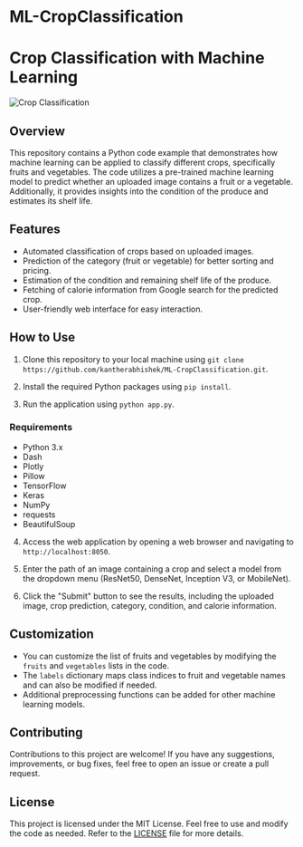 # ML-CropClassification
# Crop Classification with Machine Learning

![Crop Classification]([https://your-image-link.com](https://github.com/kantherabhishek/ML-CropClassification/image.jpg))

## Overview

This repository contains a Python code example that demonstrates how machine learning can be applied to classify different crops, specifically fruits and vegetables. The code utilizes a pre-trained machine learning model to predict whether an uploaded image contains a fruit or a vegetable. Additionally, it provides insights into the condition of the produce and estimates its shelf life.

## Features

- Automated classification of crops based on uploaded images.
- Prediction of the category (fruit or vegetable) for better sorting and pricing.
- Estimation of the condition and remaining shelf life of the produce.
- Fetching of calorie information from Google search for the predicted crop.
- User-friendly web interface for easy interaction.

## How to Use

1. Clone this repository to your local machine using `git clone https://github.com/kantherabhishek/ML-CropClassification.git`.

2. Install the required Python packages using `pip install`.

3. Run the application using `python app.py`.
  ### Requirements

- Python 3.x
- Dash
- Plotly
- Pillow
- TensorFlow
- Keras
- NumPy
- requests
- BeautifulSoup
4. Access the web application by opening a web browser and navigating to `http://localhost:8050`.

5. Enter the path of an image containing a crop and select a model from the dropdown menu (ResNet50, DenseNet, Inception V3, or MobileNet).

6. Click the "Submit" button to see the results, including the uploaded image, crop prediction, category, condition, and calorie information.



## Customization

- You can customize the list of fruits and vegetables by modifying the `fruits` and `vegetables` lists in the code.
- The `labels` dictionary maps class indices to fruit and vegetable names and can also be modified if needed.
- Additional preprocessing functions can be added for other machine learning models.

## Contributing

Contributions to this project are welcome! If you have any suggestions, improvements, or bug fixes, feel free to open an issue or create a pull request.

## License

This project is licensed under the MIT License. Feel free to use and modify the code as needed. Refer to the [LICENSE](LICENSE) file for more details.

